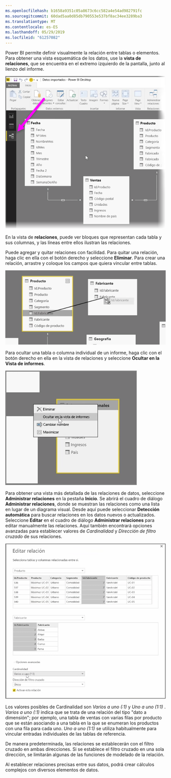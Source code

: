 ```yaml
---
ms.openlocfilehash: b1658a9351c05a8673c6cc582a4e54ad982791fc
ms.sourcegitcommit: 60dad5aa0d85db790553e537bf8ac34ee3289ba3
ms.translationtype: MT
ms.contentlocale: es-ES
ms.lasthandoff: 05/29/2019
ms.locfileid: "61257082"
---
```

Power BI permite definir visualmente la relación entre tablas o elementos. Para obtener una vista esquemática de los datos, use la **vista de relaciones**, que se encuentra en el extremo izquierdo de la pantalla, junto al lienzo del informe.

![](media/2-2-manage-data-relationships/2-2_1.png)

En la vista de **relaciones**, puede ver bloques que representan cada tabla y sus columnas, y las líneas entre ellos ilustran las relaciones.

Puede agregar y quitar relaciones con facilidad. Para quitar una relación, haga clic en ella con el botón derecho y seleccione **Eliminar**. Para crear una relación, arrastre y coloque los campos que quiera vincular entre tablas.

![](media/2-2-manage-data-relationships/2-2_2.png)

Para ocultar una tabla o columna individual de un informe, haga clic con el botón derecho en ella en la vista de relaciones y seleccione **Ocultar en la Vista de informes**.

![](media/2-2-manage-data-relationships/2-2_3.png)

Para obtener una vista más detallada de las relaciones de datos, seleccione **Administrar relaciones** en la pestaña **Inicio**. Se abrirá el cuadro de diálogo **Administrar relaciones**, donde se muestran las relaciones como una lista en lugar de un diagrama visual. Desde aquí puede seleccionar **Detección automática** para buscar relaciones en los datos nuevos o actualizados. Seleccione **Editar** en el cuadro de diálogo **Administrar relaciones** para editar manualmente las relaciones. Aquí también encontrará opciones avanzadas para establecer valores de *Cardinalidad* y *Dirección de filtro cruzado* de sus relaciones.

![](media/2-2-manage-data-relationships/2-2_4.png)

Los valores posibles de Cardinalidad son *Varios a uno (:1)* y *Uno a uno (1:1)* . *Varios a uno (:1)* indica que se trata de una relación del tipo "dato a dimensión"; por ejemplo, una tabla de ventas con varias filas por producto que se están asociando a una tabla en la que se enumeran los productos con una fila para cada uno. *Uno a uno (1:1)* se utiliza habitualmente para vincular entradas individuales de las tablas de referencia.

De manera predeterminada, las relaciones se establecerán con el filtro cruzado en ambas direcciones. Si se establece el filtro cruzado en una sola dirección, se limitarán algunas de las funciones de modelado de la relación.

Al establecer relaciones precisas entre sus datos, podrá crear cálculos complejos con diversos elementos de datos.

